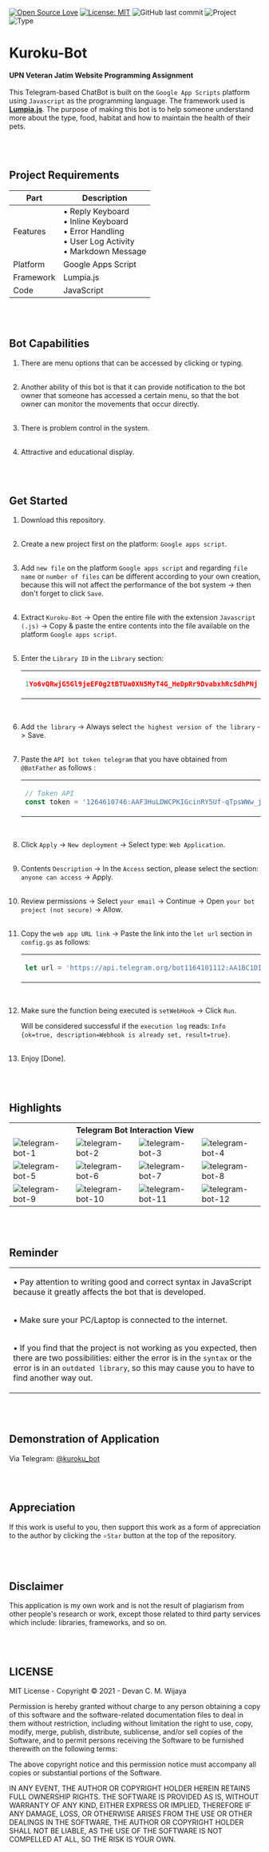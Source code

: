 [![Open Source Love](https://badges.frapsoft.com/os/v1/open-source.svg?style=flat)](https://github.com/ellerbrock/open-source-badges/)
[![License: MIT](https://img.shields.io/badge/License-MIT-blue.svg?logo=github&color=%23F7DF1E)](https://opensource.org/licenses/MIT)
![GitHub last commit](https://img.shields.io/github/last-commit/cakraawijaya/Kuroku-Bot?logo=Codeforces&logoColor=white&color=%23F7DF1E)
![Project](https://img.shields.io/badge/Project-Multi-%2DPlatform-light.svg?style=flat&logo=googlechrome&logoColor=white&color=%23F7DF1E)
![Type](https://img.shields.io/badge/Type-Campus%20Assignment-light.svg?style=flat&logo=gitbook&logoColor=white&color=%23F7DF1E)

# Kuroku-Bot
<strong>UPN Veteran Jatim Website Programming Assignment</strong><br><br>
This Telegram-based ChatBot is built on the ``` Google App Scripts ``` platform using ``` Javascript ``` as the programming language. The framework used is <b><a href="https://lumpia.js.org/">Lumpia.js</a></b>. The purpose of making this bot is to help someone understand more about the type, food, habitat and how to maintain the health of their pets.

<br><br>

## Project Requirements
| Part | Description |
| --- | --- |
| Features | • Reply Keyboard<br>• Inline Keyboard<br>• Error Handling<br>• User Log Activity<br>• Markdown Message |
| Platform | Google Apps Script |
| Framework | Lumpia.js |
| Code | JavaScript |

<br><br>

## Bot Capabilities
1. There are menu options that can be accessed by clicking or typing.<br><br>

2. Another ability of this bot is that it can provide notification to the bot owner that someone has accessed a certain menu, so that the bot owner can monitor the movements that occur directly.<br><br>

3. There is problem control in the system.<br><br>

4. Attractive and educational display.

<br><br>

## Get Started
1. Download this repository.<br><br>

2. Create a new project first on the platform: ``` Google apps script ```.<br><br>
  
3. Add ``` new file ``` on the platform ``` Google apps script ``` and regarding ``` file name ``` or ``` number of files ``` can be different according to your own creation, because this will not affect the performance of the bot system -> then don't forget to click ``` Save ```.<br><br>
  
4. Extract ``` Kuroku-Bot ``` -> Open the entire file with the extension ``` Javascript (.js) ``` -> Copy & paste the entire contents into the file available on the platform ``` Google apps script ```.<br><br>

5. Enter the ``` Library ID ``` in the ``` Library ``` section:

   <table><tr><td width="810">
     
   ```js
   1Yo6vQRwjG5Gl9jeEF0g2tBTUa0XN5MyT4G_HeDpRr9DvabxhRcSdhPNj
   ```

   </td></tr></table><br>

6. Add ``` the library ``` -> Always select ``` the highest version of the library ``` -> Save.<br><br>
  
7. Paste the ``` API bot token telegram ``` that you have obtained from ``` @BotFather ``` as follows :

   <table><tr><td width="810">
     
   ```js
   // Token API
   const token = '1264610746:AAF3HuLDWCPKIGcinRY5Uf-qTpsWWw_jN0K';
   ```

   </td></tr></table><br>

8. Click ``` Apply ``` -> ``` New deployment ``` -> Select type: ``` Web Application ```.<br><br>
   
9. Contents ``` Description ``` -> In the ``` Access ``` section, please select the section: ``` anyone can access ``` -> Apply.<br><br>
   
10. Review permissions -> Select ``` your email ``` -> Continue -> Open ``` your bot project (not secure) ``` -> Allow.<br><br>

11. Copy the ``` web app URL link ``` -> Paste the link into the ``` let url ``` section in ``` config.gs ``` as follows:

    <table><tr><td width="810">

    ```js
    let url = 'https://api.telegram.org/bot1164101112:AA1BC1DI/setwebhook?url=https://script.google.com/macros/s/AKfycbyKodePanjang/exec';
    ```

    </td></tr></table><br>

12. Make sure the function being executed is ``` setWebHook ``` -> Click ``` Run ```.

    Will be considered successful if the ``` execution log ``` reads: ``` Info {ok=true, description=Webhook is already set, result=true} ```.<br><br>
   
13. Enjoy [Done].

<br><br>

## Highlights
<table>
<tr>
<th colspan="4">Telegram Bot Interaction View</th>
</tr>
<tr>
<td width="210"><img src="Documentation/Telegram Bot View-1.jpg" alt="telegram-bot-1"></td>
<td width="210"><img src="Documentation/Telegram Bot View-2.jpg" alt="telegram-bot-2"></td>
<td width="210"><img src="Documentation/Telegram Bot View-3.jpg" alt="telegram-bot-3"></td>
<td width="210"><img src="Documentation/Telegram Bot View-4.jpg" alt="telegram-bot-4"></td>
</tr>
<tr>
<td width="210"><img src="Documentation/Telegram Bot View-5.jpg" alt="telegram-bot-5"></td>
<td width="210"><img src="Documentation/Telegram Bot View-6.jpg" alt="telegram-bot-6"></td>
<td width="210"><img src="Documentation/Telegram Bot View-7.jpg" alt="telegram-bot-7"></td>
<td width="210"><img src="Documentation/Telegram Bot View-8.jpg" alt="telegram-bot-8"></td>
</tr>
<tr>
<td width="210"><img src="Documentation/Telegram Bot View-9.jpg" alt="telegram-bot-9"></td>
<td width="210"><img src="Documentation/Telegram Bot View-10.jpg" alt="telegram-bot-10"></td>
<td width="210"><img src="Documentation/Telegram Bot View-11.jpg" alt="telegram-bot-11"></td>
<td width="210"><img src="Documentation/Telegram Bot View-12.jpg" alt="telegram-bot-12"></td>
</tr>
</table>

<br><br>

## Reminder
<table><tr><td width="840">
  
• Pay attention to writing good and correct syntax in JavaScript because it greatly affects the bot that is developed.<br><br>

• Make sure your PC/Laptop is connected to the internet.<br><br>

• If you find that the project is not working as you expected, then there are two possibilities: either the error is in the ``` syntax ``` or the error is in an ``` outdated library ```, so this may cause you to have to find another way out.

</td></tr></table>

<br><br>

## Demonstration of Application
Via Telegram: <a href="http://t.me/kuroku_bot">@kuroku_bot</a>

<br><br>

## Appreciation
If this work is useful to you, then support this work as a form of appreciation to the author by clicking the ``` ⭐Star ``` button at the top of the repository.

<br><br>

## Disclaimer
This application is my own work and is not the result of plagiarism from other people's research or work, except those related to third party services which include: libraries, frameworks, and so on.

<br><br>

## LICENSE
MIT License - Copyright © 2021 - Devan C. M. Wijaya

Permission is hereby granted without charge to any person obtaining a copy of this software and the software-related documentation files to deal in them without restriction, including without limitation the right to use, copy, modify, merge, publish, distribute, sublicense, and/or sell copies of the Software, and to permit persons receiving the Software to be furnished therewith on the following terms:

The above copyright notice and this permission notice must accompany all copies or substantial portions of the Software.

IN ANY EVENT, THE AUTHOR OR COPYRIGHT HOLDER HEREIN RETAINS FULL OWNERSHIP RIGHTS. THE SOFTWARE IS PROVIDED AS IS, WITHOUT WARRANTY OF ANY KIND, EITHER EXPRESS OR IMPLIED, THEREFORE IF ANY DAMAGE, LOSS, OR OTHERWISE ARISES FROM THE USE OR OTHER DEALINGS IN THE SOFTWARE, THE AUTHOR OR COPYRIGHT HOLDER SHALL NOT BE LIABLE, AS THE USE OF THE SOFTWARE IS NOT COMPELLED AT ALL, SO THE RISK IS YOUR OWN.
